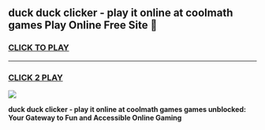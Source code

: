 
## duck duck clicker - play it online at coolmath games Play Online Free Site 👋
<h3>
<a href="https://download.freeplayer.one?title=duck_duck_clicker_-_play_it_online_at_coolmath_games&ref=21F">CLICK TO PLAY</a></h3>
<hr>

<h3>
<a href="https://download.freeplayer.one?title=duck_duck_clicker_-_play_it_online_at_coolmath_games&ref=21F">CLICK 2 PLAY</a>
  
</h3>

<a href="https://download.freeplayer.one?title=duck_duck_clicker_-_play_it_online_at_coolmath_games&ref=21F"><img src="https://cdnb.artstation.com/p/assets/images/images/032/539/853/original/anto-thomas-button-gif.gif"></a>


**duck duck clicker - play it online at coolmath games games unblocked: Your Gateway to Fun and Accessible Online Gaming**
